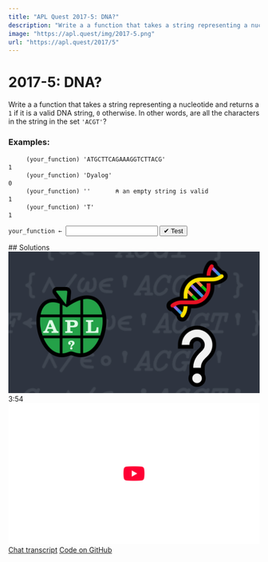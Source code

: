 ```yaml
---
title: "APL Quest 2017-5: DNA?"
description: "Write a a function that takes a string representing a nucleotide and returns a `1` if it is a valid DNA string, `0` otherwise."
image: "https://apl.quest/img/2017-5.png"
url: "https://apl.quest/2017/5"
---
```


# <span class=s>2017-</span>5: DNA?
Write a a function that takes a string representing a nucleotide and returns a `1` if it is a valid DNA string, `0` otherwise. In other words, are all the characters in the string in the set `'ACGT'`?

### Examples:

```APL
     (your_function) 'ATGCTTCAGAAAGGTCTTACG'
1
     (your_function) 'Dyalog'
0
     (your_function) ''       ⍝ an empty string is valid
1
     (your_function) 'T'      
1  
```


                     
<div class="pdiv">
  <code onclick="p_Input.focus()">your_function ← </code><input id="p_Input" autocomplete="off" spellcheck="false" oninput="this.parentElement.querySelector`button`.disabled=false;localStorage.setItem(window.location.pathname,this.value)" onkeypress="subm(event)">
  <button onclick="alert$.next`Testing…`;submitSolution`p`" class="md-button md-button--primary">&#x2714; Test</button>
</div>
<p id="p_Output"></p>
## Solutions
<div onclick="play(this)" title="Video on YouTube" class="yt">
<img alt="Video Thumbnail" src="../../img/2017-5.png">
<time>3:54</time>
<img alt="YouTube" src="../../img/yt-big.png">
</div>
<a href="https://chat.stackexchange.com/transcript/message/62538000#62538000" target="_blank" class="md-button md-button--primary">Chat transcript</a>
<a href="https://github.com/abrudz/apl_quest/tree/main/2017/5.apl" target="_blank" class="md-button md-button--primary right">Code on GitHub</a>

<script>
    testCases={"a":["'Dyalog'","'ATGCTTCAGAAAGGTCTTACG'","'T'","'ACGT'"],"b":["''","(?50)⍴'ACGT'"],"f":"{(≢⍵)=+/+⌿'ACGT'∘.=⍵}"}
    p_Input.value=localStorage.getItem(window.location.pathname)
    play=e=>e.outerHTML=`<iframe src="https://www.youtube.com/embed/s2XtJKB1Sks?list=PLYKQVqyrAEj9wDIUyLDGtDAFTKY38BUMN&autoplay=1" title="<span class=s>2017-</span>5: DNA? (APL Quest 2017-5)" frameborder="0" allow="accelerometer; autoplay; clipboard-write; encrypted-media; gyroscope; picture-in-picture; web-share" referrerpolicy="strict-origin-when-cross-origin" allowfullscreen></iframe>`
</script>
